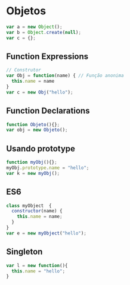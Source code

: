 # Objetos
```javascript
var a = new Object();
var b = Object.create(null);
var c = {};
```

## Function Expressions
```javascript
// Construtor
var Obj = function(name) { // Função anonima
  this.name = name
}
var c = new Obj("hello"); 
```

## Function Declarations
```javascript
function Objeto(){};
var obj = new Objeto();
```

## Usando prototype
```javascript
function myObj(){};
myObj.prototype.name = "hello";
var k = new myObj();
```

## ES6
```javascript
class myObject  {
  constructor(name) {
    this.name = name;
  }
}
var e = new myObject("hello");
```

## Singleton
```javascript
var l = new function(){
  this.name = "hello";
}
```
